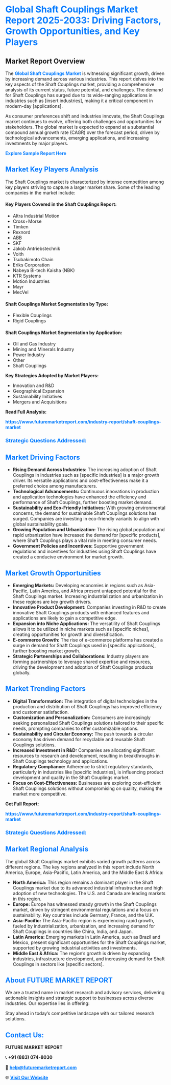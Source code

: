 <h1 style="color: #007BFF;">Global Shaft Couplings Market Report 2025-2033: Driving Factors, Growth Opportunities, and Key Players</h1>

<section id="overview">
<h2>Market Report Overview</h2>
<p>The <a href="https://www.futuremarketreport.com/industry-report/shaft-couplings-market" style="color: #007BFF; text-decoration: none;"><strong>Global Shaft Couplings Market</strong></a> is witnessing significant growth, driven by increasing demand across various industries. This report delves into the key aspects of the Shaft Couplings market, providing a comprehensive analysis of its current status, future potential, and challenges. The demand for Shaft Couplings has surged due to its wide-ranging applications in industries such as [insert industries], making it a critical component in modern-day [applications].</p>
<p>As consumer preferences shift and industries innovate, the Shaft Couplings market continues to evolve, offering both challenges and opportunities for stakeholders. The global market is expected to expand at a substantial compound annual growth rate (CAGR) over the forecast period, driven by technological advancements, emerging applications, and increasing investments by major players.</p>
</section>

<section id="overview">
<p><a href="https://www.futuremarketreport.com/request-sample/reportId=124635" style="color: #007BFF; text-decoration: none;"><strong>Explore Sample Report Here</strong></a></p>
</section>

<section id="key-players">
<h2 style="color: #007BFF;">Market Key Players Analysis</h2>
<p>The Shaft Couplings market is characterized by intense competition among key players striving to capture a larger market share. Some of the leading companies in the market include:</p>
<h4>Key Players Covered in the Shaft Couplings Report:</h4>
<ul><li>Altra Industrial Motion</li><li>Cross+Morse</li><li>Timken</li><li>Rexnord</li><li>ABB</li><li>SKF</li><li>Jakob Antriebstechnik</li><li>Voith</li><li>Tsubakimoto Chain</li><li>Eriks Corporation</li><li>Nabeya Bi-tech Kaisha (NBK)</li><li>KTR Systems</li><li>Motion Industries</li><li>Mayr</li><li>MecVel</li></ul>
<h4>Shaft Couplings Market Segmentation by Type:</h4>
<ul><li>Flexible Couplings</li><li>Rigid Couplings</li></ul>

<h4>Shaft Couplings Market Segmentation by Application:</h4>
<ul><li>Oil and Gas Industry</li><li>Mining and Minerals Industry</li><li>Power Industry</li><li>Other</li><li>Shaft Couplings</li></ul>
<p><strong>Key Strategies Adopted by Market Players:</strong></p>
<ul>
<li>Innovation and R&D</li>
<li>Geographical Expansion</li>
<li>Sustainability Initiatives</li>
<li>Mergers and Acquisitions</li>
</ul>
</section>

<section>
<p><strong>Read Full Analysis: </strong></p><a href="https://www.futuremarketreport.com/industry-report/shaft-couplings-market" style="color: #007BFF; text-decoration: none;"><strong>https://www.futuremarketreport.com/industry-report/shaft-couplings-market</strong></a>
<h3 style="color: #007BFF;">Strategic Questions Addressed:</h3>
</section>

<section id="driving-factors">
<h2 style="color: #007BFF;">Market Driving Factors</h2>
<ul>
<li><strong>Rising Demand Across Industries:</strong> The increasing adoption of Shaft Couplings in industries such as [specific industries] is a major growth driver. Its versatile applications and cost-effectiveness make it a preferred choice among manufacturers.</li>
<li><strong>Technological Advancements:</strong> Continuous innovations in production and application technologies have enhanced the efficiency and performance of Shaft Couplings, further boosting market demand.</li>
<li><strong>Sustainability and Eco-Friendly Initiatives:</strong> With growing environmental concerns, the demand for sustainable Shaft Couplings solutions has surged. Companies are investing in eco-friendly variants to align with global sustainability goals.</li>
<li><strong>Growing Population and Urbanization:</strong> The rising global population and rapid urbanization have increased the demand for [specific products], where Shaft Couplings plays a vital role in meeting consumer needs.</li>
<li><strong>Government Policies and Incentives:</strong> Supportive government regulations and incentives for industries using Shaft Couplings have created a conducive environment for market growth.</li>
</ul>
</section>

<section id="growth-opportunities">
<h2 style="color: #007BFF;">Market Growth Opportunities</h2>
<ul>
<li><strong>Emerging Markets:</strong> Developing economies in regions such as Asia-Pacific, Latin America, and Africa present untapped potential for the Shaft Couplings market. Increasing industrialization and urbanization in these regions are key growth drivers.</li>
<li><strong>Innovative Product Development:</strong> Companies investing in R&D to create innovative Shaft Couplings products with enhanced features and applications are likely to gain a competitive edge.</li>
<li><strong>Expansion into Niche Applications:</strong> The versatility of Shaft Couplings allows it to be utilized in niche markets such as [specific niches], creating opportunities for growth and diversification.</li>
<li><strong>E-commerce Growth:</strong> The rise of e-commerce platforms has created a surge in demand for Shaft Couplings used in [specific applications], further boosting market growth.</li>
<li><strong>Strategic Partnerships and Collaborations:</strong> Industry players are forming partnerships to leverage shared expertise and resources, driving the development and adoption of Shaft Couplings products globally.</li>
</ul>
</section>

<section id="trending-factors">
<h2 style="color: #007BFF;">Market Trending Factors</h2>
<ul>
<li><strong>Digital Transformation:</strong> The integration of digital technologies in the production and distribution of Shaft Couplings has improved efficiency and customer satisfaction.</li>
<li><strong>Customization and Personalization:</strong> Consumers are increasingly seeking personalized Shaft Couplings solutions tailored to their specific needs, prompting companies to offer customizable options.</li>
<li><strong>Sustainability and Circular Economy:</strong> The push towards a circular economy has driven demand for recyclable and reusable Shaft Couplings solutions.</li>
<li><strong>Increased Investment in R&D:</strong> Companies are allocating significant resources to research and development, resulting in breakthroughs in Shaft Couplings technology and applications.</li>
<li><strong>Regulatory Compliance:</strong> Adherence to strict regulatory standards, particularly in industries like [specific industries], is influencing product development and quality in the Shaft Couplings market.</li>
<li><strong>Focus on Cost-Effectiveness:</strong> Businesses are exploring cost-efficient Shaft Couplings solutions without compromising on quality, making the market more competitive.</li>
</ul>
</section>

<section>
<p><strong>Get Full Report: </strong></p><a href="https://www.futuremarketreport.com/industry-report/shaft-couplings-market" style="color: #007BFF; text-decoration: none;"><strong>https://www.futuremarketreport.com/industry-report/shaft-couplings-market</strong></a>
<h3 style="color: #007BFF;">Strategic Questions Addressed:</h3>
</section>


<section id="regional-analysis">
<h2 style="color: #007BFF;">Market Regional Analysis</h2>
<p>The global Shaft Couplings market exhibits varied growth patterns across different regions. The key regions analyzed in this report include North America, Europe, Asia-Pacific, Latin America, and the Middle East & Africa:</p>
<ul>
<li><strong>North America:</strong> This region remains a dominant player in the Shaft Couplings market due to its advanced industrial infrastructure and high adoption of new technologies. The U.S. and Canada are leading markets in this region.</li>
<li><strong>Europe:</strong> Europe has witnessed steady growth in the Shaft Couplings market, driven by stringent environmental regulations and a focus on sustainability. Key countries include Germany, France, and the U.K.</li>
<li><strong>Asia-Pacific:</strong> The Asia-Pacific region is experiencing rapid growth, fueled by industrialization, urbanization, and increasing demand for Shaft Couplings in countries like China, India, and Japan.</li>
<li><strong>Latin America:</strong> Emerging markets in Latin America, such as Brazil and Mexico, present significant opportunities for the Shaft Couplings market, supported by growing industrial activities and investments.</li>
<li><strong>Middle East & Africa:</strong> The region’s growth is driven by expanding industries, infrastructure development, and increasing demand for Shaft Couplings in sectors like [specific sectors].</li>
</ul>
</section>

<footer>
<h2 style="color: #007BFF;">About FUTURE MARKET REPORT</h2>
<p>We are a trusted name in market research and advisory services, delivering actionable insights and strategic support to businesses across diverse industries. Our expertise lies in offering:</p>

<p>Stay ahead in today’s competitive landscape with our tailored research solutions.</p>

<h2 style="color: #007BFF;">Contact Us:</h2>
<p><strong>FUTURE MARKET REPORT</strong></p>
<p>📞 <strong>+91 (883) 074-8030</strong></p>
<p>📧 <strong><a href="mailto:help@futuremarketreport.com" style="color: #007BFF;">help@futuremarketreport.com</a></strong></p>
<p>🌐 <strong><a href="https://www.futuremarketreport.com/" style="color: #007BFF;">Visit Our Website</a></strong></p>
</footer>